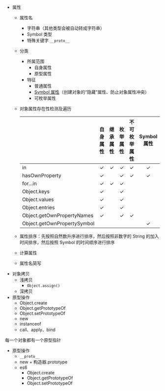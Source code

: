 - 属性
  - 属性名
    - 字符串（其他类型会被自动转成字符串）
    - Symbol 类型
    - 特殊关键字 `__proto__`
  - 分类
    - 所属范围
      - 自身属性
      - 原型属性
    - 特征
      - 普通属性
      - [Symbol 属性](https://zh.javascript.info/symbol#yin-cang-shu-xing)（创建对象的“隐藏”属性、防止对象属性冲突）
      - 可枚举属性
  - 对象属性存在性检测及遍历

    |                             | 自身属性 | 继承属性 | 枚举属性 | 不可枚举属性 | Symbol 属性 |
    | --------------------------- | :------: | :------: | :------: | :----------: | :---------: |
    | in                          |    ✓     |    ✓     |    ✓     |      ✓       |      ✓      |
    | hasOwnProperty              |    ✓     |          |    ✓     |      ✓       |      ✓      |
    | for...in                    |    ✓     |    ✓     |    ✓     |              |             |
    | Object.keys                 |    ✓     |          |    ✓     |              |             |
    | Object.values               |    ✓     |          |    ✓     |              |             |
    | Object.entries              |    ✓     |          |    ✓     |              |             |
    | Object.getOwnPropertyNames  |    ✓     |          |    ✓     |      ✓       |             |
    | Object.getOwnPropertySymbol |          |          |          |              |      ✓      |

  - 属性排序：先按照自然数升序进行排序，然后按照非数字的 String 的加入时间排序，然后按照 Symbol 的时间顺序进行排序
  - 计算属性
  - 属性名简写
- 对象拷贝
  - 浅拷贝
    - `Object.assign()`
  - 深拷贝
- 原型操作
  - Object.create
  - Object.getPrototypeOf
  - Object.setPrototypeOf
  - new
  - instanceof
  - call、apply、bind


每一个对象都有一个原型指针
- 原型操作
  - `__proto__`
  - new + 构造器.prototype
  - es6
    - Object.create
    - Object.getPrototypeOf
    - Object.setPrototypeOf
